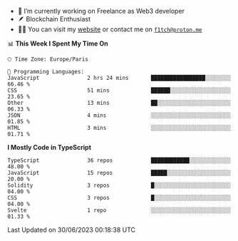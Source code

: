 - 🔭 I’m currently working on Freelance as Web3 developer
- 🪶 Blockchain Enthusiast
- 👨‍💻 You can visit my [website](https://f1tch.xyz) or contact me on [`f1tch@proton.me`](mailto:f1tch@proton.me)

<!--START_SECTION:waka-->
📊 **This Week I Spent My Time On** 

```text
🕑︎ Time Zone: Europe/Paris

💬 Programming Languages: 
JavaScript               2 hrs 24 mins       █████████████████░░░░░░░░   66.46 % 
CSS                      51 mins             ██████░░░░░░░░░░░░░░░░░░░   23.65 % 
Other                    13 mins             ██░░░░░░░░░░░░░░░░░░░░░░░   06.33 % 
JSON                     4 mins              ░░░░░░░░░░░░░░░░░░░░░░░░░   01.85 % 
HTML                     3 mins              ░░░░░░░░░░░░░░░░░░░░░░░░░   01.71 % 
```

**I Mostly Code in TypeScript** 

```text
TypeScript               36 repos            ████████████░░░░░░░░░░░░░   48.00 % 
JavaScript               15 repos            █████░░░░░░░░░░░░░░░░░░░░   20.00 % 
Solidity                 3 repos             █░░░░░░░░░░░░░░░░░░░░░░░░   04.00 % 
CSS                      3 repos             █░░░░░░░░░░░░░░░░░░░░░░░░   04.00 % 
Svelte                   1 repo              ░░░░░░░░░░░░░░░░░░░░░░░░░   01.33 % 
```




 Last Updated on 30/06/2023 00:18:38 UTC
<!--END_SECTION:waka-->
